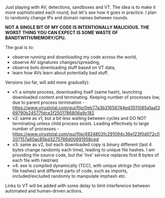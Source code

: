 Just playing with AV, detections, sandboxes and VT. The idea is to make it more sophisticated each round, but let's see how it goes in practice. I plan to randomly change IPs and domain names between rounds.

**NOT A SINGLE BIT OF MY CODE IS INTENTIONALLY MALICIOUS. THE WORST THING YOU CAN EXPECT IS SOME WASTE OF BANDTWITH/MEMORY/CPU.**

The goal is to:
  - observe running and downloading my code across the world,
  - observe AV signatures changes/spreading,
  - observe bots downloading stuff based on VT data,
  - learn how AVs learn about potentially bad stuff.

Versions (so far, will add more gradually):
  - v1: a simple process, downloading itself (same hash), launching downloaded content and terminating. Keeping number of processes low, due to parent process termination - https://www.virustotal.com/gui/file/0eb77a3b31656744ed3511085a1aa1369790b24577fdce2f2501786806a9c182
  - v2: same as v1, but a bit less waiting between cycles and DO NOT terminating unless child process exists. Leading effectively to large number of processes - https://www.virustotal.com/gui/file/4924802fc291094c36e123f0d072c0207157a60ac85bd3275766d00691958ced
  - v3: same as v2, but each downloaded copy is binary different (last 4 bytes change randomly each time), leading to unique file hashes. I am providing the source code, but the 'live' service replaces first 8 bytes of each file with `FAKEFAKE`
  - v4: exe is compiled dynamically (TCC), with unique strings (for unique file hashes) and different parts of code, such as imports, included/excluded randomly to manipulate imphash etc.


Links to VT will be added with some delay to limit interference between automated and human-driven actions.
